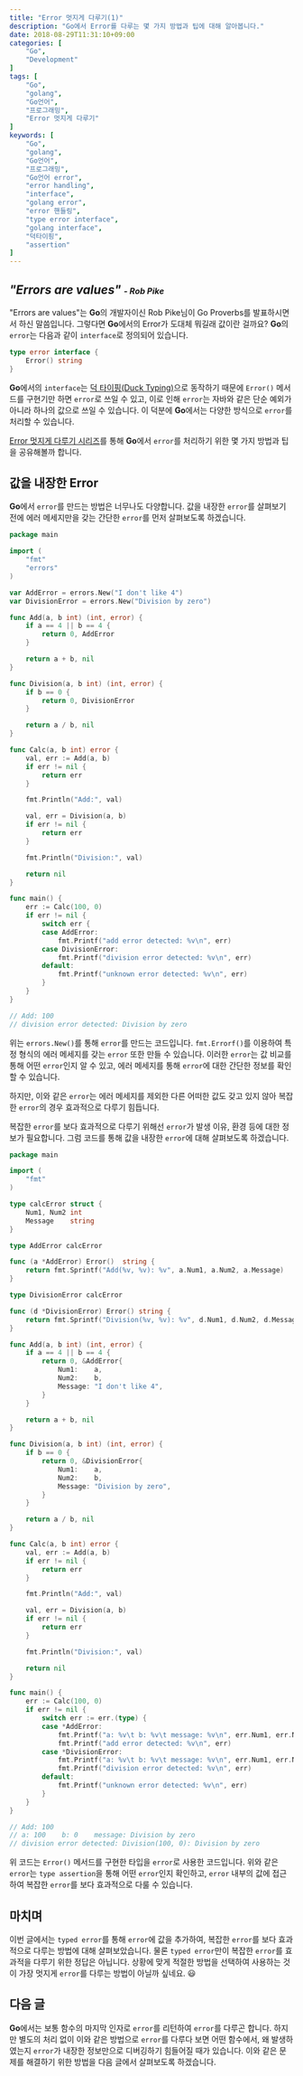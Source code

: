 ```yaml
---
title: "Error 멋지게 다루기(1)"
description: "Go에서 Error를 다루는 몇 가지 방법과 팁에 대해 알아봅니다."
date: 2018-08-29T11:31:10+09:00
categories: [
    "Go",
    "Development"
]
tags: [
    "Go",
    "golang",
    "Go언어",
	"프로그래밍",
	"Error 멋지게 다루기"
]
keywords: [
    "Go",
    "golang",
    "Go언어",
	"프로그래밍",
	"Go언어 error",
	"error handling",
	"interface",
	"golang error",
    "error 핸들링",
    "type error interface",
    "golang interface",
    "덕타이핑",
    "assertion"
]
---
```


## *"Errors are values" <small><small>- Rob Pike</small></small>*
"Errors are values"는 **Go**의 개발자이신 Rob Pike님이 Go Proverbs를 발표하시면서 하신 말씀입니다. 그렇다면 **Go**에서의 Error가 도대체 뭐길래 값이란 걸까요? **Go**의 `error`는 다음과 같이 `interface`로 정의되어 있습니다.

```go
type error interface {
    Error() string
}
```

**Go**에서의 `interface`는 [덕 타이핑(Duck Typing)](https://ko.wikipedia.org/wiki/%EB%8D%95_%ED%83%80%EC%9D%B4%ED%95%91)으로 동작하기 때문에 `Error()` 메서드를 구현기만 하면 `error`로 쓰일 수 있고, 이로 인해 `error`는 자바와 같은 단순 예외가 아니라 하나의 값으로 쓰일 수 있습니다. 이 덕분에 **Go**에서는 다양한 방식으로 `error`를 처리할 수 있습니다.

[Error 멋지게 다루기 시리즈](/tags/error-멋지게-다루기/)를 통해 **Go**에서 `error`를 처리하기 위한 몇 가지 방법과 팁을 공유해볼까 합니다.

## 값을 내장한 Error
**Go**에서 `error`를 만드는 방법은 너무나도 다양합니다. 값을 내장한 `error`를 살펴보기 전에 에러 메세지만을 갖는 간단한 `error`를 먼저 살펴보도록 하겠습니다.

```go
package main

import (
	"fmt"
	"errors"
)

var AddError = errors.New("I don't like 4")
var DivisionError = errors.New("Division by zero")

func Add(a, b int) (int, error) {
	if a == 4 || b == 4 {
		return 0, AddError
	}

	return a + b, nil
}

func Division(a, b int) (int, error) {
	if b == 0 {
		return 0, DivisionError
	}

	return a / b, nil
}

func Calc(a, b int) error {
	val, err := Add(a, b)
	if err != nil {
		return err
	}

	fmt.Println("Add:", val)

	val, err = Division(a, b)
	if err != nil {
		return err
	}

	fmt.Println("Division:", val)

	return nil
}

func main() {
	err := Calc(100, 0)
	if err != nil {
		switch err {
		case AddError:
			fmt.Printf("add error detected: %v\n", err)
		case DivisionError:
			fmt.Printf("division error detected: %v\n", err)
		default:
			fmt.Printf("unknown error detected: %v\n", err)
		}
	}
}

// Add: 100
// division error detected: Division by zero
```

위는 `errors.New()`를 통해 `error`를 만드는 코드입니다. `fmt.Errorf()`를 이용하여 특정 형식의 에러 메세지를 갖는 `error` 또한 만들 수 있습니다. 이러한 `error`는 값 비교를 통해 어떤 `error`인지 알 수 있고, 에러 메세지를 통해 `error`에 대한 간단한 정보를 확인할 수 있습니다. 

하지만, 이와 같은 `error`는 에러 메세지를 제외한 다른 어떠한 값도 갖고 있지 않아 복잡한 `error`의 경우 효과적으로 다루기 힘듭니다.

복잡한 `error`를 보다 효과적으로 다루기 위해선 `error`가 발생 이유, 환경 등에 대한 정보가 필요합니다. 그럼 코드를 통해 값을 내장한 `error`에 대해 살펴보도록 하겠습니다.

```go
package main

import (
	"fmt"
)

type calcError struct {
	Num1, Num2 int
	Message    string
}

type AddError calcError

func (a *AddError) Error()  string {
	return fmt.Sprintf("Add(%v, %v): %v", a.Num1, a.Num2, a.Message)
}

type DivisionError calcError

func (d *DivisionError) Error() string {
	return fmt.Sprintf("Division(%v, %v): %v", d.Num1, d.Num2, d.Message)
}

func Add(a, b int) (int, error) {
	if a == 4 || b == 4 {
		return 0, &AddError{
			Num1:    a,
			Num2:    b,
			Message: "I don't like 4",
		}
	}

	return a + b, nil
}

func Division(a, b int) (int, error) {
	if b == 0 {
		return 0, &DivisionError{
			Num1:    a,
			Num2:    b,
			Message: "Division by zero",
		}
	}

	return a / b, nil
}

func Calc(a, b int) error {
	val, err := Add(a, b)
	if err != nil {
		return err
	}

	fmt.Println("Add:", val)

	val, err = Division(a, b)
	if err != nil {
		return err
	}

	fmt.Println("Division:", val)

	return nil
}

func main() {
	err := Calc(100, 0)
	if err != nil {
		switch err := err.(type) {
		case *AddError:
			fmt.Printf("a: %v\t b: %v\t message: %v\n", err.Num1, err.Num2, err.Message)
			fmt.Printf("add error detected: %v\n", err)
		case *DivisionError:
			fmt.Printf("a: %v\t b: %v\t message: %v\n", err.Num1, err.Num2, err.Message)
			fmt.Printf("division error detected: %v\n", err)
		default:
			fmt.Printf("unknown error detected: %v\n", err)
		}
	}
}

// Add: 100
// a: 100	 b: 0	 message: Division by zero
// division error detected: Division(100, 0): Division by zero
```

위 코드는 `Error()` 메서드를 구현한 타입을 `error`로 사용한 코드입니다. 위와 같은 `error`는 `type assertion`을 통해 어떤 `error`인지 확인하고, `error` 내부의 값에 접근하여 복잡한 `error`를 보다 효과적으로 다룰 수 있습니다.

## 마치며
이번 글에서는 `typed error`를 통해 `error`에 값을 추가하여, 복잡한 `error`를 보다 효과적으로 다루는 방법에 대해 살펴보았습니다. 물론 `typed error`만이 복잡한 `error`를 효과적을 다루기 위한 정답은 아닙니다. 상황에 맞게 적절한 방법을 선택하여 사용하는 것이 가장 멋지게 `error`를 다루는 방법이 아닐까 싶네요. :smiley:

## 다음 글
**Go**에서는 보통 함수의 마지막 인자로 `error`를 리턴하여 `error`를 다루곤 합니다. 하지만 별도의 처리 없이 이와 같은 방법으로 `error`를 다루다 보면 어떤 함수에서, 왜 발생하였는지 `error`가 내장한 정보만으로 디버깅하기 힘들어질 때가 있습니다. 이와 같은 문제를 해결하기 위한 방법을 다음 글에서 살펴보도록 하겠습니다.